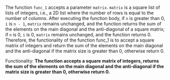 The function `func_1` accepts a parameter `matrix`. `matrix` is a square list of lists of integers, i.e., a 2D list where the number of rows is equal to the number of columns. After executing the function body, if `n` is greater than 0, `i` is `n - 1`, `matrix` remains unchanged, and the function returns the sum of the elements on the main diagonal and the anti-diagonal of a square matrix; if `n` is 0, `i` is 0, `matrix` remains unchanged, and the function returns 0. Therefore, the functionality of the function func_1 is to accept a square matrix of integers and return the sum of the elements on the main diagonal and the anti-diagonal if the matrix size is greater than 0, otherwise return 0.

Functionality: **The function accepts a square matrix of integers, returns the sum of the elements on the main diagonal and the anti-diagonal if the matrix size is greater than 0, otherwise return 0.**